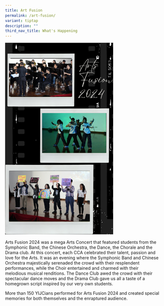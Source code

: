 ```yaml
---
title: Art Fusion
permalink: /art-fusion/
variant: tiptap
description: ""
third_nav_title: What's Happening
---
```

<p></p>
<div class="isomer-image-wrapper">
<img style="width: 70%;" height="auto" width="100%" alt="" src="/images/What's Happening/arts_fusion.png">
</div>
<p>Arts Fusion 2024 was a mega Arts Concert that featured students from the
Symphonic Band, the Chinese Orchestra, the Dance, the Chorale and the Drama
club. At this concert, each CCA celebrated their talent, passion and love
for the Arts. It was an evening where the Symphonic Band and Chinese Orchestra
majestically serenaded the crowd with their resplendent performances, while
the Choir entertained and charmed with their melodious musical renditions.
The Dance Club awed the crowd with their spectacular dance moves and the
Drama Club gave us all a taste of a homegrown script inspired by our very
own students.</p>
<p>More than 150 YIJCians performed for Arts Fusion 2024 and created special
memories for both themselves and the enraptured audience.</p>
